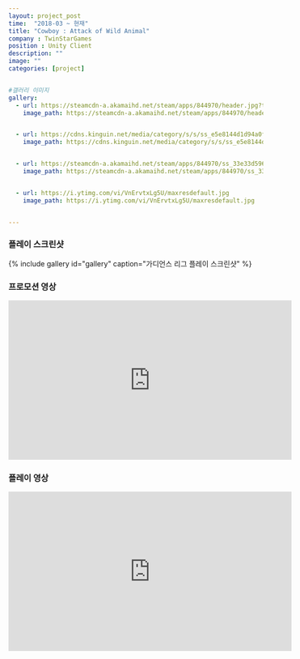 ```yaml
---
layout: project_post
time:  "2018-03 ~ 현재"
title: "Cowboy : Attack of Wild Animal"
company : TwinStarGames
position : Unity Client
description: ""
image: ""
categories: [project]


#갤러리 이미지
gallery:
  - url: https://steamcdn-a.akamaihd.net/steam/apps/844970/header.jpg?t=1530182080
    image_path: https://steamcdn-a.akamaihd.net/steam/apps/844970/header.jpg?t=1530182080


  - url: https://cdns.kinguin.net/media/category/s/s/ss_e5e8144d1d94a0f52936dba4d70c34c6e855eca7.1920x1080_1526634077.jpg
    image_path: https://cdns.kinguin.net/media/category/s/s/ss_e5e8144d1d94a0f52936dba4d70c34c6e855eca7.1920x1080_1526634077.jpg


  - url: https://steamcdn-a.akamaihd.net/steam/apps/844970/ss_33e33d5966123270183a09dff89c3cd4bfa2cb2b.jpg?t=1526591885
    image_path: https://steamcdn-a.akamaihd.net/steam/apps/844970/ss_33e33d5966123270183a09dff89c3cd4bfa2cb2b.jpg?t=1526591885


  - url: https://i.ytimg.com/vi/VnErvtxLg5U/maxresdefault.jpg
    image_path: https://i.ytimg.com/vi/VnErvtxLg5U/maxresdefault.jpg


---
```


### 플레이 스크린샷
{% include gallery id="gallery" caption="가디언스 리그 플레이 스크린샷" %}

### 프로모션 영상
<iframe width="560" height="315" src="https://www.youtube.com/embed/8rKIbQwSo6M" frameborder="0" allow="accelerometer; autoplay; encrypted-media; gyroscope; picture-in-picture" allowfullscreen></iframe>

### 플레이 영상
<iframe width="560" height="315" src="https://www.youtube.com/embed/-Nl9imlUJ5c" frameborder="0" allow="accelerometer; autoplay; encrypted-media; gyroscope; picture-in-picture" allowfullscreen></iframe>
